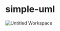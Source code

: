 # simple-uml
![Untitled Workspace](https://user-images.githubusercontent.com/57329064/204613865-a80592ff-e93e-42a4-9fcb-42f98233d7b3.png)

